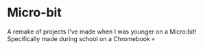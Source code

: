 # Micro-bit
A remake of projects I've made when I was younger on a Micro:bit! Specifically made during school on a Chromebook 💀  
